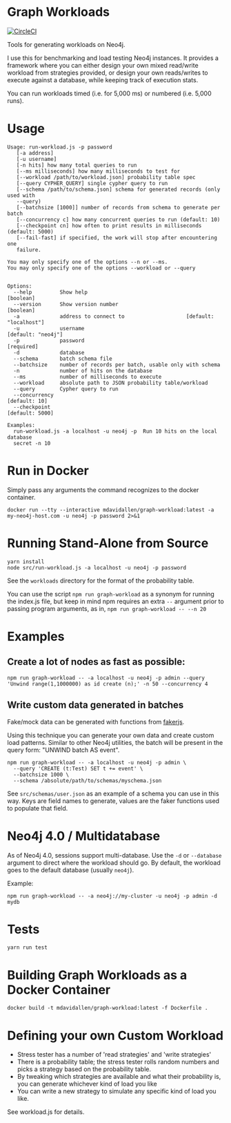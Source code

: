 # Graph Workloads

[![CircleCI](https://circleci.com/gh/moxious/graph-workload.svg?style=svg)](https://circleci.com/gh/moxious/graph-workload)

Tools for generating workloads on Neo4j.

I use this for benchmarking and load testing Neo4j instances.  It provides a framework where you 
can either design your own mixed read/write workload from strategies provided, or design your own
reads/writes to execute against a database, while keeping track of execution stats.

You can run workloads timed (i.e. for 5,000 ms) or numbered (i.e. 5,000 runs).  

# Usage

```
Usage: run-workload.js -p password
   [-a address]
   [-u username]
   [-n hits] how many total queries to run
   [--ms milliseconds] how many milliseconds to test for
   [--workload /path/to/workload.json] probability table spec
   [--query CYPHER_QUERY] single cypher query to run
   [--schema /path/to/schema.json] schema for generated records (only used with
   --query)
   [--batchsize [1000]] number of records from schema to generate per batch
   [--concurrency c] how many concurrent queries to run (default: 10)
   [--checkpoint cn] how often to print results in milliseconds (default: 5000)
   [--fail-fast] if specified, the work will stop after encountering one
   failure.

You may only specify one of the options --n or --ms.
You may only specify one of the options --workload or --query


Options:
  --help         Show help                                             [boolean]
  --version      Show version number                                   [boolean]
  -a             address to connect to                    [default: "localhost"]
  -u             username                                     [default: "neo4j"]
  -p             password                                             [required]
  -d             database
  --schema       batch schema file
  --batchsize    number of records per batch, usable only with schema
  -n             number of hits on the database
  --ms           number of milliseconds to execute
  --workload     absolute path to JSON probability table/workload
  --query        Cypher query to run
  --concurrency                                                    [default: 10]
  --checkpoint                                                   [default: 5000]

Examples:
  run-workload.js -a localhost -u neo4j -p  Run 10 hits on the local database
  secret -n 10
```

# Run in Docker

Simply pass any arguments the command recognizes to the docker container.

```
docker run --tty --interactive mdavidallen/graph-workload:latest -a my-neo4j-host.com -u neo4j -p password 2>&1
```

# Running Stand-Alone from Source

```
yarn install
node src/run-workload.js -a localhost -u neo4j -p password
```

See the `workloads` directory for the format of the probability table.

You can use the script `npm run graph-workload` as a synonym for running the index.js file, but keep in mind npm requires an extra `--` argument prior to passing
program arguments, as in, `npm run graph-workload -- --n 20`

# Examples

## Create a lot of nodes as fast as possible:

```
npm run graph-workload -- -a localhost -u neo4j -p admin --query 'Unwind range(1,1000000) as id create (n);' -n 50 --concurrency 4
```

## Write custom data generated in batches 

Fake/mock data can be generated with functions from [fakerjs](https://www.npmjs.com/package/faker).

Using this technique you can generate your own data and create
custom load patterns.  Similar to other Neo4j utilities, the batch will be present in the query form: "UNWIND batch AS event".

```
npm run graph-workload -- -a localhost -u neo4j -p admin \
  --query 'CREATE (t:Test) SET t += event' \
  --batchsize 1000 \
  --schema /absolute/path/to/schemas/myschema.json
```

See `src/schemas/user.json` as an example of a schema you can use in this way.  Keys are field names to generate, values are the faker functions used to populate that field.

# Neo4j 4.0 / Multidatabase

As of Neo4j 4.0, sessions support multi-database.  Use the `-d` or `--database` argument to direct
where the workload should go.  By default, the workload goes to the default database (usually `neo4j`).

Example:

```
npm run graph-workload -- -a neo4j://my-cluster -u neo4j -p admin -d mydb
```

# Tests

```
yarn run test
```

# Building Graph Workloads as a Docker Container

```
docker build -t mdavidallen/graph-workload:latest -f Dockerfile . 
```

# Defining your own Custom Workload

- Stress tester has a number of 'read strategies' and 'write strategies'
- There is a probability table; the stress tester rolls random numbers and picks a strategy
based on the probability table.
- By tweaking which strategies are available and what their probability is,  you can generate
whichever kind of load you like
- You can write a new strategy to simulate any specific kind of load you like.

See workload.js for details.